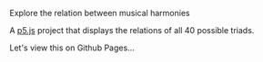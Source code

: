 Explore the relation between musical harmonies

A [p5.js](http://p5js.org) project that displays the relations of all 40 possible triads.

Let's view this on Github Pages...
